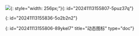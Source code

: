 ​![](api/icon/getDynamicIcon?type=1){: style="width: 256px;"}​
{: id="20241113155807-5puz37q"}

{: id="20241113155836-5o2b2n2"}

{: id="20241113155806-89ykel7" title="动态图标" type="doc"}
